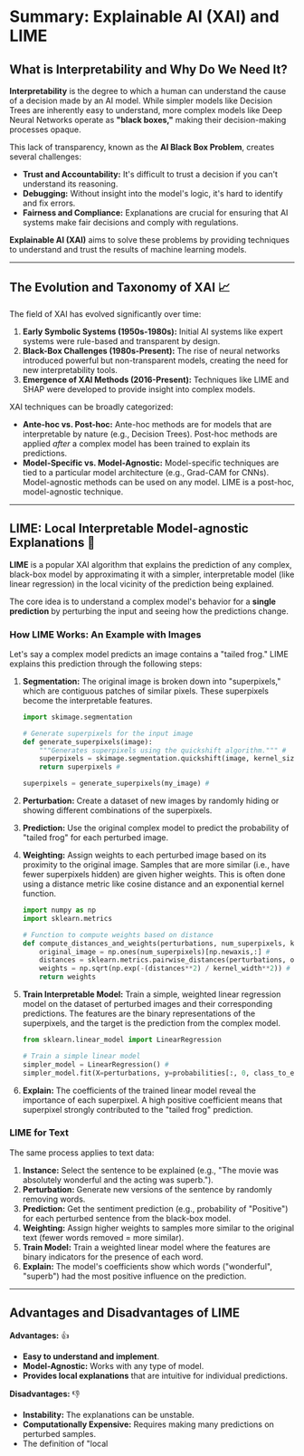 # Summary: Explainable AI (XAI) and LIME

## **What is Interpretability and Why Do We Need It?**

**Interpretability** is the degree to which a human can understand the cause of a decision made by an AI model. While simpler models like Decision Trees are inherently easy to understand, more complex models like Deep Neural Networks operate as **"black boxes,"** making their decision-making processes opaque.

This lack of transparency, known as the **AI Black Box Problem**, creates several challenges:
* **Trust and Accountability:** It's difficult to trust a decision if you can't understand its reasoning.
* **Debugging:** Without insight into the model's logic, it's hard to identify and fix errors.
* **Fairness and Compliance:** Explanations are crucial for ensuring that AI systems make fair decisions and comply with regulations.

**Explainable AI (XAI)** aims to solve these problems by providing techniques to understand and trust the results of machine learning models.

---

## The Evolution and Taxonomy of XAI 📈

The field of XAI has evolved significantly over time:
1.  **Early Symbolic Systems (1950s-1980s):** Initial AI systems like expert systems were rule-based and transparent by design.
2.  **Black-Box Challenges (1980s-Present):** The rise of neural networks introduced powerful but non-transparent models, creating the need for new interpretability tools.
3.  **Emergence of XAI Methods (2016-Present):** Techniques like LIME and SHAP were developed to provide insight into complex models.

XAI techniques can be broadly categorized:
* **Ante-hoc vs. Post-hoc:** Ante-hoc methods are for models that are interpretable by nature (e.g., Decision Trees). Post-hoc methods are applied *after* a complex model has been trained to explain its predictions.
* **Model-Specific vs. Model-Agnostic:** Model-specific techniques are tied to a particular model architecture (e.g., Grad-CAM for CNNs). Model-agnostic methods can be used on any model. LIME is a post-hoc, model-agnostic technique.

---

## LIME: Local Interpretable Model-agnostic Explanations 🍋

**LIME** is a popular XAI algorithm that explains the prediction of any complex, black-box model by approximating it with a simpler, interpretable model (like linear regression) in the local vicinity of the prediction being explained.

The core idea is to understand a complex model's behavior for a **single prediction** by perturbing the input and seeing how the predictions change.

### How LIME Works: An Example with Images

Let's say a complex model predicts an image contains a "tailed frog." LIME explains this prediction through the following steps:

1.  **Segmentation:** The original image is broken down into "superpixels," which are contiguous patches of similar pixels. These superpixels become the interpretable features.

    ```python
    import skimage.segmentation
    
    # Generate superpixels for the input image
    def generate_superpixels(image):
        """Generates superpixels using the quickshift algorithm.""" #
        superpixels = skimage.segmentation.quickshift(image, kernel_size=21, max_dist=200, ratio=0.2) #
        return superpixels #
    
    superpixels = generate_superpixels(my_image) #
    ```

2.  **Perturbation:** Create a dataset of new images by randomly hiding or showing different combinations of the superpixels.

3.  **Prediction:** Use the original complex model to predict the probability of "tailed frog" for each perturbed image.

4.  **Weighting:** Assign weights to each perturbed image based on its proximity to the original image. Samples that are more similar (i.e., have fewer superpixels hidden) are given higher weights. This is often done using a distance metric like cosine distance and an exponential kernel function.

    ```python
    import numpy as np
    import sklearn.metrics
    
    # Function to compute weights based on distance
    def compute_distances_and_weights(perturbations, num_superpixels, kernel_width=8.25): #
        original_image = np.ones(num_superpixels)[np.newaxis,:] #
        distances = sklearn.metrics.pairwise_distances(perturbations, original_image, metric='cosine').ravel() #
        weights = np.sqrt(np.exp(-(distances**2) / kernel_width**2)) #
        return weights
    ```

5.  **Train Interpretable Model:** Train a simple, weighted linear regression model on the dataset of perturbed images and their corresponding predictions. The features are the binary representations of the superpixels, and the target is the prediction from the complex model.

    ```python
    from sklearn.linear_model import LinearRegression
    
    # Train a simple linear model
    simpler_model = LinearRegression() #
    simpler_model.fit(X=perturbations, y=probabilities[:, 0, class_to_explain], sample_weight=weights) #
    ```

6.  **Explain:** The coefficients of the trained linear model reveal the importance of each superpixel. A high positive coefficient means that superpixel strongly contributed to the "tailed frog" prediction.

### LIME for Text

The same process applies to text data:
1.  **Instance:** Select the sentence to be explained (e.g., "The movie was absolutely wonderful and the acting was superb.").
2.  **Perturbation:** Generate new versions of the sentence by randomly removing words.
3.  **Prediction:** Get the sentiment prediction (e.g., probability of "Positive") for each perturbed sentence from the black-box model.
4.  **Weighting:** Assign higher weights to samples more similar to the original text (fewer words removed = more similar).
5.  **Train Model:** Train a weighted linear model where the features are binary indicators for the presence of each word.
6.  **Explain:** The model's coefficients show which words ("wonderful", "superb") had the most positive influence on the prediction.

---

## Advantages and Disadvantages of LIME

**Advantages:** 👍
* **Easy to understand and implement**.
* **Model-Agnostic:** Works with any type of model.
* **Provides local explanations** that are intuitive for individual predictions.

**Disadvantages:** 👎
* **Instability:** The explanations can be unstable.
* **Computationally Expensive:** Requires making many predictions on perturbed samples.
* The definition of "local